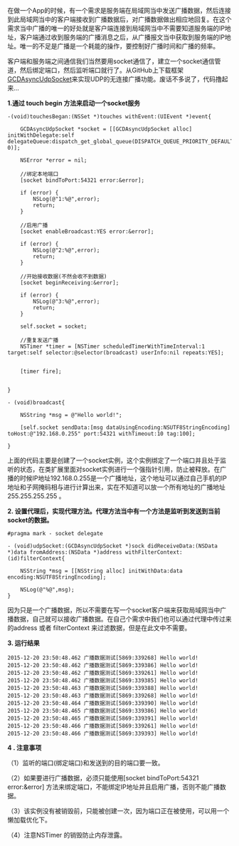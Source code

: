 在做一个App的时候，有一个需求是服务端在局域网当中发送广播数据，然后连接到此局域网当中的客户端接收到广播数据后，对广播数据做出相应地回复。在这个需求当中广播的唯一的好处就是客户端连接到局域网当中不需要知道服务端的IP地址，客户端通过收到服务端的广播消息之后，从广播报文当中获取到服务端的IP地址。唯一的不足是广播是一个耗能的操作，要控制好广播时间和广播的频率。

客户端和服务端之间通信我们当然要用socket通信了，建立一个socket通信管道，然后绑定端口，然后监听端口就行了。从GitHub上下载框架[GCDAsyncUdpSocket](https://github.com/robbiehanson/CocoaAsyncSocket/tree/master/Source/GCD)来实现UDP的无连接广播功能。废话不多说了，代码撸起来...

**1.通过 touch begin 方法来启动一个socket服务**

```
-(void)touchesBegan:(NSSet *)touches withEvent:(UIEvent *)event{
    
    GCDAsyncUdpSocket *socket = [[GCDAsyncUdpSocket alloc] initWithDelegate:self delegateQueue:dispatch_get_global_queue(DISPATCH_QUEUE_PRIORITY_DEFAULT, 0)];
    
    NSError *error = nil;
    
    //绑定本地端口
    [socket bindToPort:54321 error:&error];
    
    if (error) {
        NSLog(@"1:%@",error);
        return;
    }
    
    //启用广播
    [socket enableBroadcast:YES error:&error];
    
    if (error) {
        NSLog(@"2:%@",error);
        return;
    }
    
    //开始接收数据(不然会收不到数据)
    [socket beginReceiving:&error];
    
    if (error) {
        NSLog(@"3:%@",error);
        return;
    }

    self.socket = socket;
    
    //重复发送广播
    NSTimer *timer = [NSTimer scheduledTimerWithTimeInterval:1 target:self selector:@selector(broadcast) userInfo:nil repeats:YES];
    
    
    [timer fire];
    
    
}

- (void)broadcast{
    
    NSString *msg = @"Hello world!";
    
    [self.socket sendData:[msg dataUsingEncoding:NSUTF8StringEncoding] toHost:@"192.168.0.255" port:54321 withTimeout:10 tag:100];
    
}
```

上面的代码主要是创建了一个socket实例，这个实例绑定了一个端口并且处于监听的状态，在类扩展里面对socket实例进行一个强指针引用，防止被释放。在广播的时候IP地址192.168.0.255是一个广播地址，这个地址可以通过自己手机的IP地址和子网掩码相与进行计算出来，实在不知道可以放一个所有地址的广播地址255.255.255.255 。

**2. 设置代理后，实现代理方法。代理方法当中有一个方法是监听到发送到当前socket的数据。**

```
#pragma mark - socket delegate

- (void)udpSocket:(GCDAsyncUdpSocket *)sock didReceiveData:(NSData *)data fromAddress:(NSData *)address withFilterContext:(id)filterContext{
    
    NSString *msg = [[NSString alloc] initWithData:data encoding:NSUTF8StringEncoding];
    
    NSLog(@"%@",msg);
}
```
因为只是一个广播数据，所以不需要在写一个socket客户端来获取局域网当中广播数据，自己就可以接收广播数据。在自己个需求中我们也可以通过代理中传过来的address 或者 filterContext 来过滤数据，但是在此文中不需要。

**3. 运行结果**
```
2015-12-20 23:50:48.462 广播数据测试[5869:339268] Hello world!
2015-12-20 23:50:48.462 广播数据测试[5869:339386] Hello world!
2015-12-20 23:50:48.462 广播数据测试[5869:339261] Hello world!
2015-12-20 23:50:48.462 广播数据测试[5869:339385] Hello world!
2015-12-20 23:50:48.463 广播数据测试[5869:339388] Hello world!
2015-12-20 23:50:48.463 广播数据测试[5869:339268] Hello world!
2015-12-20 23:50:48.464 广播数据测试[5869:339390] Hello world!
2015-12-20 23:50:48.465 广播数据测试[5869:339386] Hello world!
2015-12-20 23:50:48.465 广播数据测试[5869:339391] Hello world!
2015-12-20 23:50:48.466 广播数据测试[5869:339261] Hello world!
2015-12-20 23:50:48.466 广播数据测试[5869:339393] Hello world!
```

**4 . 注意事项**

（1）监听的端口(绑定端口)和发送到的目的端口要一致。

（2）如果要进行广播数据，必须只能使用[socket bindToPort:54321 error:&error] 方法来绑定端口，不能绑定IP地址并且启用广播，否则不能广播数据。

（3）该实例没有被销毁前，只能被创建一次，因为端口正在被使用，可以用一个懒加载优化下。

（4）注意NSTimer 的销毁防止内存泄露。
